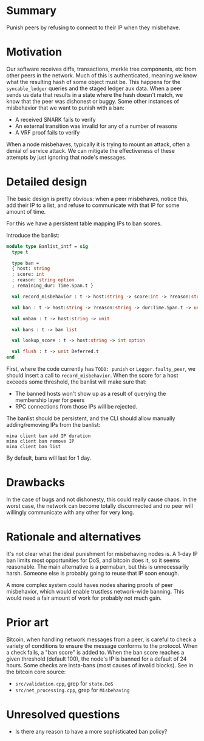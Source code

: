 # Summary

[summary]: #summary

Punish peers by refusing to connect to their IP when they misbehave.

# Motivation

[motivation]: #motivation

Our software receives diffs, transactions, merkle tree components, etc from
other peers in the network. Much of this is authenticated, meaning we know what
the resulting hash of some object must be. This happens for the
`syncable_ledger` queries and the staged ledger aux data. When a peer sends us
data that results in a state where the hash doesn't match, we know that the peer
was dishonest or buggy. Some other instances of misbehavior that we want to
punish with a ban:

- A received SNARK fails to verify
- An external transition was invalid for any of a number of reasons
- A VRF proof fails to verify

When a node misbehaves, typically it is trying to mount an attack, often a
denial of service attack. We can mitigate the effectiveness of these attempts by
just ignoring that node's messages.

# Detailed design

[detailed-design]: #detailed-design

The basic design is pretty obvious: when a peer misbehaves, notice this, add
their IP to a list, and refuse to communicate with that IP for some amount of
time.

For this we have a persistent table mapping IPs to ban scores.

Introduce the banlist:

```ocaml
module type Banlist_intf = sig
  type t

  type ban =
  { host: string
  ; score: int
  ; reason: string option
  ; remaining_dur: Time.Span.t }

  val record_misbehavior : t -> host:string -> score:int -> ?reason:string -> unit

  val ban : t -> host:string -> ?reason:string -> dur:Time.Span.t -> unit

  val unban : t -> host:string -> unit

  val bans : t -> ban list

  val lookup_score : t -> host:string -> int option

  val flush : t -> unit Deferred.t
end
```

First, where the code currently has `TODO: punish` or `Logger.faulty_peer`, we
should insert a call to `record_misbehavior`. When the score for a host exceeds
some threshold, the banlist will make sure that:

- The banned hosts won't show up as a result of querying the membership layer
  for peers
- RPC connections from those IPs will be rejected.

The banlist should be persistent, and the CLI should allow manually
adding/removing IPs from the banlist:

```
mina client ban add IP duration
mina client ban remove IP
mina client ban list
```

By default, bans will last for 1 day.

# Drawbacks

[drawbacks]: #drawbacks

In the case of bugs and not dishonesty, this could really cause chaos. In the
worst case, the network can become totally disconnected and no peer will
willingly communicate with any other for very long.

# Rationale and alternatives

[rationale-and-alternatives]: #rationale-and-alternatives

It's not clear what the ideal punishment for misbehaving nodes is. A 1-day IP
ban limits most opportunities for DoS, and bitcoin does it, so it seems
reasonable. The main alternative is a permaban, but this is unnecessarily harsh.
Someone else is probably going to reuse that IP soon enough.

A more complex system could haves nodes sharing proofs of peer misbehavior,
which would enable trustless network-wide banning. This would need a fair amount
of work for probably not much gain.

# Prior art

[prior-art]: #prior-art

Bitcoin, when handling network messages from a peer, is careful to check a
variety of conditions to ensure the message conforms to the protocol. When a
check fails, a "ban score" is added to. When the ban score reaches a given
threshold (default 100), the node's IP is banned for a default of 24 hours. Some
checks are insta-bans (most causes of invalid blocks). See in the bitcoin core
source:

- `src/validation.cpp`, grep for `state.DoS`
- `src/net_processing.cpp`, grep for `Misbehaving`

# Unresolved questions

[unresolved-questions]: #unresolved-questions

- Is there any reason to have a more sophisticated ban policy?
